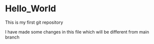 # Hello_World
This is my first git repository

I have made some changes in this file which will be different from main branch
